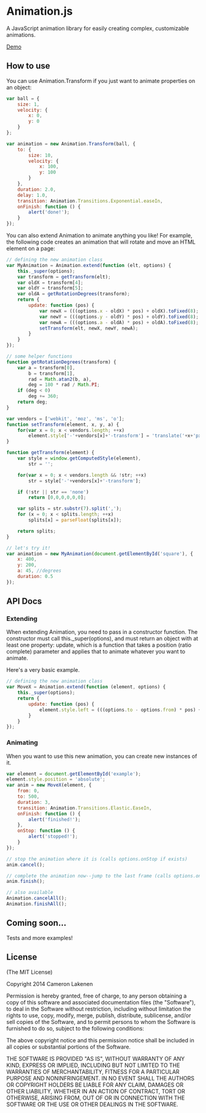 # Animation.js

A JavaScript animation library for easily creating complex, customizable animations.

[Demo](http://lakenen.com/old/animation)


## How to use

You can use Animation.Transform if you just want to animate properties on an object:
```js
var ball = {
	size: 1,
	velocity: {
		x: 0,
		y: 0
	}
};

var animation = new Animation.Transform(ball, {
	to: {
		size: 10,
		velocity: {
			x: 100,
			y: 100
		}
	},
	duration: 2.0,
	delay: 1.0,
	transition: Animation.Transitions.Exponential.easeIn,
	onFinish: function () {
		alert('done!');
	}
});
```

You can also extend Animation to animate anything you like! 
For example, the following code creates an animation that will rotate and move an HTML element on a page:
```js
// defining the new animation class
var MyAnimation = Animation.extend(function (elt, options) {
	this._super(options);
	var transform = getTransform(elt);
	var oldX = transform[4];
	var oldY = transform[5];
	var oldA = getRotationDegrees(transform);
	return {
		update: function (pos) {
			var newX = (((options.x - oldX) * pos) + oldX).toFixed(8);
			var newY = (((options.y - oldY) * pos) + oldY).toFixed(8);
			var newA = (((options.a - oldA) * pos) + oldA).toFixed(8);
			setTransform(elt, newX, newY, newA);
		}
	}
});

// some helper functions
function getRotationDegrees(transform) {
	var a = transform[0],
		b = transform[1],
		rad = Math.atan2(b, a),
		deg = 180 * rad / Math.PI;
	if (deg < 0) 
		deg += 360;
	return deg;
}

var vendors = ['webkit', 'moz', 'ms', 'o'];
function setTransform(element, x, y, a) {
	for(var x = 0; x < vendors.length; ++x)
		element.style['-'+vendors[x]+'-transform'] = 'translate('+x+'px, '+y+'px) rotate('+a+'deg)';
}

function getTransform(element) {
	var style = window.getComputedStyle(element),
		str = '';

	for(var x = 0; x < vendors.length && !str; ++x)
		str = style['-'+vendors[x]+'-transform'];

	if (!str || str == 'none')
		return [0,0,0,0,0,0];

	var splits = str.substr(7).split(',');
	for (x = 0; x < splits.length; ++x)
		splits[x] = parseFloat(splits[x]);

	return splits;
}

// let's try it!
var animation = new MyAnimation(document.getElementById('square'), {
	x: 400,
	y: 200,
	a: 45, //degrees
	duration: 0.5
});

```

## API Docs

### Extending

When extending Animation, you need to pass in a constructor function. 
The constructor must call this._super(options), and must return an object with at least one property: update, 
which is a function that takes a position (ratio complete) parameter and applies that to animate whatever you want to animate.

Here's a very basic example.

```js
// defining the new animation class
var MoveX = Animation.extend(function (element, options) {
	this._super(options);
	return {
		update: function (pos) {
			element.style.left = (((options.to - options.from) * pos) + options.from) + 'px';
		}
	}
});
```

### Animating

When you want to use this new animation, you can create new instances of it.

```js
var element = document.getElementById('example');
element.style.position = 'absolute';
var anim = new MoveX(element, {
	from: 0,
	to: 500,
	duration: 3,
	transition: Animation.Transitions.Elastic.EaseIn,
	onFinish: function () {
		alert('finished!');
	},
	onStop: function () {
		alert('stopped!');
	}
});

// stop the animation where it is (calls options.onStop if exists)
anim.cancel();

// complete the animation now--jump to the last frame (calls options.onFinish and options.onStop)
anim.finish();

// also available
Animation.cancelAll();
Animation.finishAll();
```

## Coming soon...

Tests and more examples!

## License 

(The MIT License)

Copyright 2014 Cameron Lakenen

Permission is hereby granted, free of charge, to any person obtaining
a copy of this software and associated documentation files (the
"Software"), to deal in the Software without restriction, including
without limitation the rights to use, copy, modify, merge, publish,
distribute, sublicense, and/or sell copies of the Software, and to
permit persons to whom the Software is furnished to do so, subject to
the following conditions:

The above copyright notice and this permission notice shall be
included in all copies or substantial portions of the Software.

THE SOFTWARE IS PROVIDED "AS IS", WITHOUT WARRANTY OF ANY KIND,
EXPRESS OR IMPLIED, INCLUDING BUT NOT LIMITED TO THE WARRANTIES OF
MERCHANTABILITY, FITNESS FOR A PARTICULAR PURPOSE AND
NONINFRINGEMENT. IN NO EVENT SHALL THE AUTHORS OR COPYRIGHT HOLDERS BE
LIABLE FOR ANY CLAIM, DAMAGES OR OTHER LIABILITY, WHETHER IN AN ACTION
OF CONTRACT, TORT OR OTHERWISE, ARISING FROM, OUT OF OR IN CONNECTION
WITH THE SOFTWARE OR THE USE OR OTHER DEALINGS IN THE SOFTWARE.
